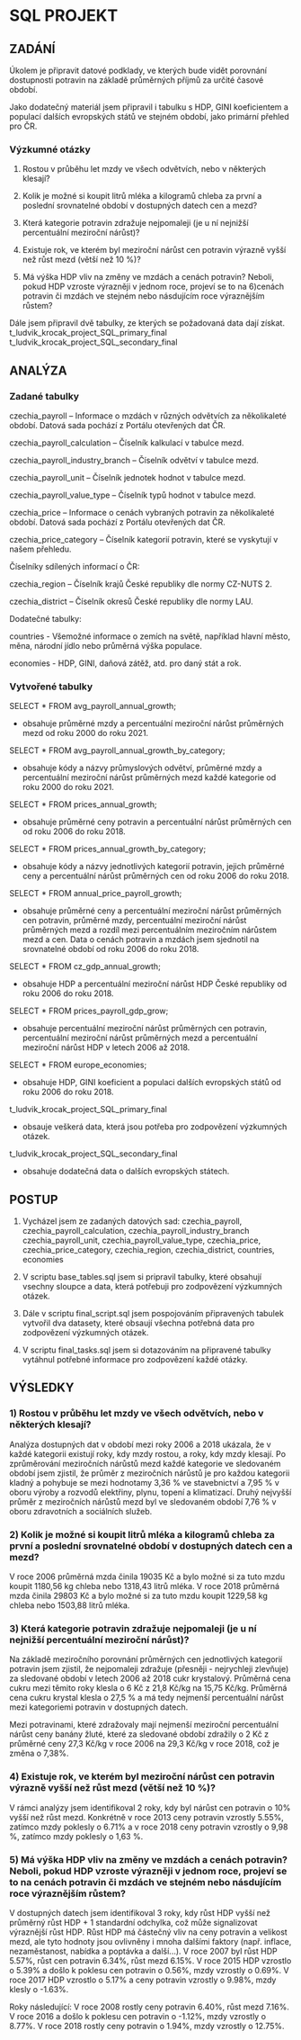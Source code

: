 # SQL PROJEKT

## ZADÁNÍ

Úkolem je připravit datové podklady, ve kterých bude vidět porovnání dostupnosti potravin na základě průměrných příjmů za určité časové období.

Jako dodatečný materiál jsem připravil i tabulku s HDP, GINI koeficientem a populací dalších evropských států ve stejném období, jako primární přehled pro ČR.

### Výzkumné otázky

1) Rostou v průběhu let mzdy ve všech odvětvích, nebo v některých klesají?

2) Kolik je možné si koupit litrů mléka a kilogramů chleba za první a poslední srovnatelné období v dostupných datech cen a mezd?

3) Která kategorie potravin zdražuje nejpomaleji (je u ní nejnižší percentuální meziroční nárůst)?

4) Existuje rok, ve kterém byl meziroční nárůst cen potravin výrazně vyšší než růst mezd (větší než 10 %)?

5) Má výška HDP vliv na změny ve mzdách a cenách potravin? Neboli, pokud HDP vzroste výrazněji v jednom roce, projeví se to na 6)cenách potravin či mzdách ve stejném nebo násdujícím roce výraznějším růstem?

Dále jsem připravil dvě tabulky, ze kterých se požadovaná data dají získat.
t_ludvik_krocak_project_SQL_primary_final
t_ludvik_krocak_project_SQL_secondary_final

## ANALÝZA

### Zadané tabulky

czechia_payroll – Informace o mzdách v různých odvětvích za několikaleté období. Datová sada pochází z Portálu otevřených dat ČR.

czechia_payroll_calculation – Číselník kalkulací v tabulce mezd.

czechia_payroll_industry_branch – Číselník odvětví v tabulce mezd.

czechia_payroll_unit – Číselník jednotek hodnot v tabulce mezd.

czechia_payroll_value_type – Číselník typů hodnot v tabulce mezd.

czechia_price – Informace o cenách vybraných potravin za několikaleté období. Datová sada pochází z Portálu otevřených dat ČR.

czechia_price_category – Číselník kategorií potravin, které se vyskytují v našem přehledu.

Číselníky sdílených informací o ČR:

czechia_region – Číselník krajů České republiky dle normy CZ-NUTS 2.

czechia_district – Číselník okresů České republiky dle normy LAU.

Dodatečné tabulky:

countries - Všemožné informace o zemích na světě, například hlavní město, měna, národní jídlo nebo průměrná výška populace.

economies - HDP, GINI, daňová zátěž, atd. pro daný stát a rok.

### Vytvořené tabulky

SELECT *
FROM avg_payroll_annual_growth;

- obsahuje průměrné mzdy a percentuální meziroční nárůst průměrných mezd od roku 2000 do roku 2021.

SELECT *
FROM avg_payroll_annual_growth_by_category;

- obsahuje kódy a názvy průmyslových odvětví, průměrné mzdy a percentuální meziroční nárůst průměrných mezd každé kategorie od roku 2000 do roku 2021.

SELECT *
FROM prices_annual_growth;

- obsahuje průměrné ceny potravin a percentuální nárůst průměrných cen od roku 2006 do roku 2018.

SELECT *
FROM prices_annual_growth_by_category;

- obsahuje kódy a názvy jednotlivých kategorií potravin, jejich průměrné ceny a percentuální nárůst průměrných cen od roku 2006 do roku 2018.

SELECT *
FROM annual_price_payroll_growth;

- obsahuje průměrné ceny a percentuální meziroční nárůst průměrných cen potravin, průměrné mzdy, percentuální meziroční nárůst průměrných mezd a rozdíl mezi percentuálním meziročním nárůstem mezd a cen. Data o cenách potravin a mzdách jsem sjednotil na srovnatelné období od roku 2006 do roku 2018.

SELECT *
FROM cz_gdp_annual_growth;

- obsahuje HDP a percentuální meziroční nárůst HDP České republiky od roku 2006 do roku 2018.

SELECT *
FROM prices_payroll_gdp_grow;

- obsahuje percentuální meziroční nárůst průměrných cen potravin, percentuální meziroční nárůst průměrných mezd a percentuální meziroční nárůst HDP v letech 2006 až 2018.

SELECT *
FROM europe_economies;

- obsahuje HDP, GINI koeficient a populaci dalších evropských států od roku 2006 do roku 2018.

t_ludvik_krocak_project_SQL_primary_final

- obsauje veškerá data, která jsou potřeba pro zodpovězení výzkumných otázek.

t_ludvik_krocak_project_SQL_secondary_final

- obsahuje dodatečná data o dalších evropských státech.

## POSTUP

1) Vycházel jsem ze zadaných datových sad: czechia_payroll, czechia_payroll_calculation, czechia_payroll_industry_branch
czechia_payroll_unit, czechia_payroll_value_type, czechia_price, czechia_price_category, czechia_region, czechia_district, countries, economies

2) V scriptu base_tables.sql jsem si pripravil tabulky, které obsahují vsechny sloupce a data, která potřebuji pro zodpovězení výzkumných otázek.

3) Dále v scriptu final_script.sql jsem pospojováním připravených tabulek vytvořil dva datasety, které obsaují všechna potřebná data pro zodpovězení výzkumných otázek.

4) V scriptu final_tasks.sql jsem si dotazováním na připravené tabulky vytáhnul potřebné informace pro zodpovězení každé otázky.

## VÝSLEDKY

### 1) Rostou v průběhu let mzdy ve všech odvětvích, nebo v některých klesají?

Analýza dostupných dat v období mezi roky 2006 a 2018 ukázala, že v každé kategorii existují roky, kdy mzdy rostou, a roky, kdy mzdy klesají. Po zprůměrování meziročních nárůstů mezd každé kategorie ve sledovaném období jsem zjistil, že průměr z meziročních nárůstů je pro každou kategorii kladný a pohybuje se mezi hodnotamy 3,36 % ve stavebnictví a 7,95 % v oboru výroby a rozvodů elektřiny, plynu, topení a klimatizací. Druhý nejvyšší průměr z meziročních nárůstů mezd byl ve sledovaném období 7,76 % v oboru zdravotních a sociálních služeb.

### 2) Kolik je možné si koupit litrů mléka a kilogramů chleba za první a poslední srovnatelné období v dostupných datech cen a mezd?

V roce 2006 průměrná mzda činila 19035 Kč a bylo možné si za tuto mzdu koupit 1180,56 kg chleba nebo 1318,43 litrů mléka.
V roce 2018 průměrná mzda činila 29803 Kč a bylo možné si za tuto mzdu koupit 1229,58 kg chleba nebo 1503,88 litrů mléka.

### 3) Která kategorie potravin zdražuje nejpomaleji (je u ní nejnižší percentuální meziroční nárůst)?

Na základě meziročního porovnání průměrných cen jednotlivých kategorií potravin jsem zjistil, že nejpomaleji zdražuje (přesněji - nejrychleji zlevňuje) za sledované období v letech 2006 až 2018 cukr krystalový. Průměrná cena cukru mezi těmito roky klesla o 6 Kč z 21,8 Kč/kg na 15,75 Kč/kg. Průměrná cena cukru krystal klesla o 27,5 % a má tedy nejmenší percentuální nárůst mezi kategoriemi potravin v dostupných datech.

Mezi potravinami, které zdražovaly mají nejmenší meziroční percentuální nárůst ceny banány žluté, které za sledované období zdražily o 2 Kč z průměrné ceny 27,3 Kč/kg v roce 2006 na 29,3 Kč/kg v roce 2018, což je změna o 7,38%.


### 4) Existuje rok, ve kterém byl meziroční nárůst cen potravin výrazně vyšší než růst mezd (větší než 10 %)?

V rámci analýzy jsem identifikoval 2 roky, kdy byl nárůst cen potravin o 10% vyšší než růst mezd. Konkrétně v roce 2013 ceny potravin vzrostly 5.55%, zatímco mzdy poklesly o 6.71% a v roce 2018 ceny potravin vzrostly o 9,98 %, zatímco mzdy poklesly o 1,63 %.

### 5) Má výška HDP vliv na změny ve mzdách a cenách potravin? Neboli, pokud HDP vzroste výrazněji v jednom roce, projeví se to na cenách potravin či mzdách ve stejném nebo násdujícím roce výraznějším růstem?

V dostupných datech jsem identifikoval 3 roky, kdy růst HDP vyšší než průměrný růst HDP + 1 standardní odchylka, což může signalizovat výraznější růst HDP. Růst HDP má částečný vliv na ceny potravin a velikost mezd, ale tyto hodnoty jsou ovlivněny i mnoha dalšími faktory (např. inflace, nezaměstanost, nabídka a poptávka a další...).
V roce 2007 byl růst HDP 5.57%, růst cen potravin 6.34%, růst mezd 6.15%.
V roce 2015 HDP vzrostlo o 5.39% a došlo k poklesu cen potravin o 0.56%, mzdy vzrostly o 0.69%.
V roce 2017 HDP vzrostlo o 5.17% a ceny potravin vzrostly o 9.98%, mzdy klesly o -1.63%.

Roky následující:
V roce 2008 rostly ceny potravin 6.40%, růst mezd 7.16%.
V roce 2016 a došlo k poklesu cen potravin o -1.12%, mzdy vzrostly o 8.77%.
V roce 2018 rostly ceny potravin o 1.94%, mzdy vzrostly o 12.75%.
